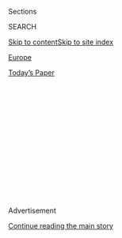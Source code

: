 <div id="app">

<div>

<div>

<div>

<div class="NYTAppHideMasthead css-1q2w90k e1suatyy0">

<div class="section css-ui9rw0 e1suatyy2">

<div class="css-eph4ug er09x8g0">

<div class="css-6n7j50">

</div>

<span class="css-1dv1kvn">Sections</span>

<div class="css-10488qs">

<span class="css-1dv1kvn">SEARCH</span>

</div>

[Skip to content](#site-content)[Skip to site
index](#site-index)

</div>

<div id="masthead-section-label" class="css-1wr3we4 eaxe0e00">

[Europe](https://www.nytimes3xbfgragh.onion/section/world/europe)

</div>

<div class="css-10698na e1huz5gh0">

</div>

</div>

<div id="masthead-bar-one" class="section hasLinks css-15hmgas e1csuq9d3">

<div class="css-uqyvli e1csuq9d0">

</div>

<div class="css-1uqjmks e1csuq9d1">

</div>

<div class="css-9e9ivx">

[](https://myaccount.nytimes3xbfgragh.onion/auth/login?response_type=cookie&client_id=vi)

</div>

<div class="css-1bvtpon e1csuq9d2">

[Today’s
Paper](https://www.nytimes3xbfgragh.onion/section/todayspaper)

</div>

</div>

</div>

</div>

<div data-aria-hidden="false">

<div id="site-content" data-role="main">

<div>

<div class="css-1aor85t" style="opacity:0.000000001;z-index:-1;visibility:hidden">

<div class="css-1hqnpie">

<div class="css-epjblv">

<span class="css-17xtcya">[Europe](/section/world/europe)</span><span class="css-x15j1o">|</span><span class="css-fwqvlz">Italy
Draws a Line Under Genoa Tragedy, Shunting Aside the
Benettons</span>

</div>

<div class="css-k008qs">

<div class="css-1iwv8en">

<span class="css-18z7m18"></span>

<div>

</div>

</div>

<span class="css-1n6z4y">https://nyti.ms/3kbtTvI</span>

<div class="css-1705lsu">

<div class="css-4xjgmj">

<div class="css-4skfbu" data-role="toolbar" data-aria-label="Social Media Share buttons, Save button, and Comments Panel with current comment count" data-testid="share-tools">

  - 
  - 
  - 
  - 
    
    <div class="css-6n7j50">
    
    </div>

  - 

</div>

</div>

</div>

</div>

</div>

</div>

<div id="NYT_TOP_BANNER_REGION" class="css-13pd83m">

</div>

<div id="top-wrapper" class="css-1sy8kpn">

<div id="top-slug" class="css-l9onyx">

Advertisement

</div>

[Continue reading the main
story](#after-top)

<div class="ad top-wrapper" style="text-align:center;height:100%;display:block;min-height:250px">

<div id="top" class="place-ad" data-position="top" data-size-key="top">

</div>

</div>

<div id="after-top">

</div>

</div>

<div>

<div id="sponsor-wrapper" class="css-1hyfx7x">

<div id="sponsor-slug" class="css-19vbshk">

Supported by

</div>

[Continue reading the main
story](#after-sponsor)

<div id="sponsor" class="ad sponsor-wrapper" style="text-align:center;height:100%;display:block">

</div>

<div id="after-sponsor">

</div>

</div>

<div class="css-186x18t">

</div>

<div class="css-1vkm6nb ehdk2mb0">

# Italy Draws a Line Under Genoa Tragedy, Shunting Aside the Benettons

</div>

The government has leveraged anger over the collapse of Genoa’s Morandi
Bridge to take back control of the nation’s highways. But critics say
the deal sends a troubling message to investors.

<div class="css-79elbk" data-testid="photoviewer-wrapper">

<div class="css-z3e15g" data-testid="photoviewer-wrapper-hidden">

</div>

<div class="css-1a48zt4 ehw59r15" data-testid="photoviewer-children">

![<span class="css-16f3y1r e13ogyst0" data-aria-hidden="true">Aerial
view of trucks driving over the new bridge in Genoa, Italy, this month,
as part of a test to examine the robustness of the
structure.</span><span class="css-cnj6d5 e1z0qqy90" itemprop="copyrightHolder"><span class="css-1ly73wi e1tej78p0">Credit...</span><span><span>Luca
Zennaro/EPA, via
Shutterstock</span></span></span>](https://static01.graylady3jvrrxbe.onion/images/2020/08/02/world/02Italy-Autostrade/merlin_174736338_d5b14a1d-ba2f-4f1a-829e-b6d1e19756a8-articleLarge.jpg?quality=75&auto=webp&disable=upscale)

</div>

</div>

<div class="css-18e8msd">

<div class="css-vp77d3 epjyd6m0">

<div class="css-1baulvz">

By [<span class="css-1baulvz last-byline" itemprop="name">Elisabetta
Povoledo</span>](https://www.nytimes3xbfgragh.onion/by/elisabetta-povoledo)

</div>

</div>

  - 
    
    <div class="css-ld3wwf e16638kd2">
    
    Aug. 1, 2020Updated <span class="css-epvm6">9:06 a.m.
    ET</span>
    
    </div>

  - 
    
    <div class="css-4xjgmj">
    
    <div class="css-pvvomx" data-role="toolbar" data-aria-label="Social Media Share buttons, Save button, and Comments Panel with current comment count" data-testid="share-tools">
    
      - 
      - 
      - 
      - 
        
        <div class="css-6n7j50">
        
        </div>
    
      - 
    
    </div>
    
    </div>

</div>

</div>

<div class="section meteredContent css-1r7ky0e" name="articleBody" itemprop="articleBody">

<div class="css-1fanzo5 StoryBodyCompanionColumn">

<div class="css-53u6y8">

ROME — Less than two years after [the collapse of the Morandi Bridge in
Genoa](https://www.nytimes3xbfgragh.onion/interactive/2018/09/06/world/europe/genoa-italy-bridge.html#:~:text=He%20was%20in%20free%20fall,tracks%20and%20gritty%20streets%20below.)
killed 43 people, Italy will draw a line under the tragedy on Monday
when it inaugurates a replacement. But that public celebration has been
accompanied by a behind-the-scenes deal that will reshape the running of
Italy’s highways as it exacts retribution on the former bridge’s
managers.

The Five Star Movement, the populist party that leads Italy’s
government, has leveraged the lingering anger over the calamity to
engineer the transfer of the controlling share of the company that
managed the bridge, Autostrade per l’Italia, or Highways for Italy, from
private hands back to those of the state.

The deal for control of Autostrade, which manages more than half of
Italy’s 4,000 miles of toll roads and was[blamed for failing to keep the
bridge
safe](https://www.nytimes3xbfgragh.onion/2018/08/15/world/europe/italy-genoa-bridge-collapse.html?searchResultPosition=42),
has yet to be finalized, but it was meant to specifically punish its
majority shareholder, the Benetton family.

For Five Star, the accord is a political triumph, a trophy to exhibit to
its dwindling supporters ahead of<span class="css-8l6xbc evw5hdy0">
</span>elections in September in the Liguria region, where Genoa is the
capital. But some critics say that the ways Autostrade’s contract was
changed by the government has sent a troubling message to potential
investors in a country that has long shown itself capricious about
business rules.

</div>

</div>

<div class="css-1fanzo5 StoryBodyCompanionColumn">

<div class="css-53u6y8">

There was also the question of whether the government was in fact up to
running an aging highway and infrastructure system badly in need of
investment — one of the reasons its management had been privatized in
the first place.

</div>

</div>

<div>

</div>

<div class="css-1fanzo5 StoryBodyCompanionColumn">

<div class="css-53u6y8">

“From the political point of view it’s a masterpiece,” said Alberto
Mingardi, the director of the [Bruno Leoni
Institute](http://www.brunoleoni.it/), an Italian think tank. “The Five
Star can tell their militant voters that they’ve brought home a very
prestigious scalp,” he said.

But in terms of rule of law and transparency, the agreement had been a
disaster, he said.

“From the point of view of the prime minister it’s a great coup, but
many political operations have trodden on rights,” Mr. Mingardi said.

</div>

</div>

<div class="css-1fanzo5 StoryBodyCompanionColumn">

<div class="css-53u6y8">

When the [middle-of-the-night
accord](http://www.governo.it/it/articolo/consiglio-dei-ministri-n-56/14926)
was reached between the government and Autostrade in July, Prime
Minister Giuseppe Conte said in a post on Facebook that it affirmed a
principle “trampled in the past’’ — ‘‘that public infrastructure is a
precious public good that must be managed responsibly and guarantee
security and efficient service.”

</div>

</div>

<div class="css-79elbk" data-testid="photoviewer-wrapper">

<div class="css-z3e15g" data-testid="photoviewer-wrapper-hidden">

</div>

<div class="css-1a48zt4 ehw59r15" data-testid="photoviewer-children">

![<span class="css-16f3y1r e13ogyst0" data-aria-hidden="true">Prime
Minister Giuseppe Conte of Italy, center, addressing the Senate in Rome
this
month.</span><span class="css-cnj6d5 e1z0qqy90" itemprop="copyrightHolder"><span class="css-1ly73wi e1tej78p0">Credit...</span><span>Riccardo
Antimiani/LaPresse, via Associated
Press</span></span>](https://static01.graylady3jvrrxbe.onion/images/2020/07/28/world/00Italy-Autostrade3/merlin_174822621_2815e8ab-a23f-4e40-969f-024a9b7d4017-articleLarge.jpg?quality=75&auto=webp&disable=upscale)

</div>

</div>

<div class="css-1fanzo5 StoryBodyCompanionColumn">

<div class="css-53u6y8">

Five Star and other critics of Autostrade have long contended that the
Benettons, originally known for their retail clothing chain, had been
given a sweetheart deal when part of the national highway authority was
privatized in the 1990s.

The family did not do itself favors or engender public sympathy when it
waited two days after the bridge collapse to express its condolences to
the victims, through Edizione, the family holding company.

</div>

</div>

<div>

</div>

<div class="css-1fanzo5 StoryBodyCompanionColumn">

<div class="css-53u6y8">

Luigi Di Maio, Italy’s foreign minister and a prominent Five Star
leader, used Facebook to vaunt the deal, which would vastly reduce the
stake of the Benetton-controlled infrastructure group Atlantia, which
controls 88 percent of Autostrade, to allow the government to gain
control. The Benettons now own 26.6 percent of Autostrade and their
share is expected to drop to around 11 percent.

“The Benettons have accepted the government’s conditions,” Mr. Di Maio
said. “This means the Benettons will no longer manage our highways. It
was our main goal and we achieved it.”

“After many battles, let me say that it’s an excellent result,” he
wrote.

But while Five Star and some others may be pleased by the outcome, the
path to the deal and some of its terms have made many uncomfortable.

</div>

</div>

<div class="css-1fanzo5 StoryBodyCompanionColumn">

<div class="css-53u6y8">

One of the biggest obstacles to wresting Autostrade from the Benettons
was that their original contract stipulated that the government pay them
out if the agreement was terminated before its scheduled end in 2038.

That would have required the government to pay Autostrade some 20
billion euros, around $23.6 billion, to go away — a fact that drew
considerable outrage in Italy when it came to light in the tragedy’s
aftermath.

The Five Star government’s remedy was simply to pass a law in December —
without negotiating with the company — that vastly diminished the
payout, reducing it to about seven billion
euros.

</div>

</div>

<div class="css-79elbk" data-testid="photoviewer-wrapper">

<div class="css-z3e15g" data-testid="photoviewer-wrapper-hidden">

</div>

<div class="css-1a48zt4 ehw59r15" data-testid="photoviewer-children">

<div class="css-1xdhyk6 erfvjey0">

<span class="css-1ly73wi e1tej78p0">Image</span>

<div class="css-zjzyr8">

<div data-testid="lazyimage-container" style="height:253.91111111111113px">

</div>

</div>

</div>

<span class="css-16f3y1r e13ogyst0" data-aria-hidden="true">Five Star
and other critics of Autostrade have long contended that the Benetton
family, long known for their retail clothing chain, had been given a
sweetheart deal when part of the national highway authority was
privatized in the
1990s.</span><span class="css-cnj6d5 e1z0qqy90" itemprop="copyrightHolder"><span class="css-1ly73wi e1tej78p0">Credit...</span><span>Yara
Nardi/Reuters</span></span>

</div>

</div>

<div class="css-1fanzo5 StoryBodyCompanionColumn">

<div class="css-53u6y8">

The accord also states that Atlantia, the infrastructure group in which
the Benettons are the majority shareholders, will forego any claim or
damage in connection with ongoing litigations, including challenging the
change in the law.

The government made clear that should Atlantia not live up to its end of
the bargain, it was prepared to revoke the license outright.

When Mr. Conte had raised such a possibility ahead of the deal, it
spooked the markets,<span class="css-8l6xbc evw5hdy0"> </span>prompting
a 15 percent plunge in Atlantia shares.

</div>

</div>

<div class="css-1fanzo5 StoryBodyCompanionColumn">

<div class="css-53u6y8">

“The way the whole story was managed, in my view, still leaves some big
questions as for any future government intervention on regulated
businesses,” Lorenzo Codogno, former chief economist of the Italian
treasury and currently of LC Macro Advisors, wrote in a note.

The government “disregarded the risk of undermining the rule of law and
producing long-lasting consequences on doing business in Italy.”

The original agreement, [posted by the government on its
website](http://www.governo.it/it/articolo/comunicato-stampa-del-consiglio-dei-ministri-n-56/14932),
also calls for a reduction of tolls, as well as a considerable program
of investment and maintenance of the highways.

The government may not have counted on the fact that such factors —
along with the company’s debt of more than 9 billion euros, and
drastically decreased profitability this year because of the monthslong
lockdown and reduced traffic on Italian highways — make Autostrade less
appealing to investors, some experts said.

“It’s clear that the Autostrade that the state will own is different
from the one when the Benettons were inside,’’ said Giuliano Fonderico,
professor of administrative law at Luiss Guido Carli University in Rome.

He added that it wasn’t clear whether the government, through the
state-owned lender that will take the majority stake in the company, had
the management skills to guide such a complex company. “It’s a
legitimate question to ask,” he said.

“There’s this idea that highways are a chicken that lays golden eggs
regardless of who manages them, but I think they’ll find that it’s more
complex to manage,” Mr. Fonderico said.

</div>

</div>

<div class="css-1fanzo5 StoryBodyCompanionColumn">

<div class="css-53u6y8">

Much of Italy’s infrastructure is showing its age, and requires
investments that will likely grow over time, said Andrea Colli, a
professor of business history at Bocconi University in Milan. “The state
is bringing home that problem too,” he said, something investors will be
considering when the company goes on the
market.

</div>

</div>

<div class="css-79elbk" data-testid="photoviewer-wrapper">

<div class="css-z3e15g" data-testid="photoviewer-wrapper-hidden">

</div>

<div class="css-1a48zt4 ehw59r15" data-testid="photoviewer-children">

<div class="css-1xdhyk6 erfvjey0">

<span class="css-1ly73wi e1tej78p0">Image</span>

<div class="css-zjzyr8">

<div data-testid="lazyimage-container" style="height:257.77777777777777px">

</div>

</div>

</div>

<span class="css-16f3y1r e13ogyst0" data-aria-hidden="true">A piece of
roadway narrowly missed residential buildings under the east side of the
bridge when it
collapsed.</span><span class="css-cnj6d5 e1z0qqy90" itemprop="copyrightHolder"><span class="css-1ly73wi e1tej78p0">Credit...</span><span>Nadia
Shira Cohen for The New York Times</span></span>

</div>

</div>

<div class="css-1fanzo5 StoryBodyCompanionColumn">

<div class="css-53u6y8">

“The government made a political decision, but the market wants
profits,” and the two didn’t necessary go together, he said.

“As it is, Italy is widely perceived as unreliable because of its
inefficient bureaucracy and slow tribunals, not to mention high taxes
and sudden changes in industrial and regulatory policies,” said Marco
Sebastiani, an economics professor at<span class="css-8l6xbc evw5hdy0">
</span>Tor Vergata University in Rome.

But the government sent an even more ominous message by issuing laws
modifying its contracts with Autostrade, “changing the rules while the
game was still being played,” he said.

This month, TCI, the British hedge fund that owns 1 percent of Atlantia
with an exposure of 5 percent through equity swaps, [filed a
complaint](https://www.tcifund.com/files/corporateengageement/atlantia/TCI%20-%20Formal%20complaint%20filed%20at%20the%20EU%20level.pdf)to
the European Commission accusing Italy of breaching E.U. law when it
changed those rules.

“The E.U. has the mandate to protect investors investing in Europe and
here, investors lost a lot of money as a result of the unilateral and
retroactive actions of the Italian government which are violating E.U.
principles,” said Jonathan Amouyal, the TCI fund’s partner who lodged
the complaint.

</div>

</div>

<div class="css-1fanzo5 StoryBodyCompanionColumn">

<div class="css-53u6y8">

The collapse of the bridge, built in the 1960s, is the subject of a
criminal inquiry, and employees of Autostrade as well as officials from
the Ministry of Infrastructure and Transport are under investigation.

Prosecutors are also looking into the safety reports compiled by Spea
Engineering, a Milan-based company that performed inspections on the
bridge. Spea is owned by Atlantia.

Some analysts suggested that the government should have waited until the
case went to court and a verdict had been reached before trying to
negotiate a change in ownership.

Marco Ponti, a professor of transport economics at Polytechnic
University in Milan, said that state control of Autostrade was not
necessarily a bad thing, “as long as they don’t abuse their mandate
using tolls as a government A.T.M. by bleeding the users.”

In the end, what emerges, said Mr. Mingardi of the Bruno Leoni think
tank, is “that in Italy, you do business only if you are a friend of the
government, and at that point, it’s better to do business with the
government.”

</div>

</div>

<div>

</div>

</div>

<div>

</div>

<div>

</div>

<div>

</div>

<div>

<div id="bottom-wrapper" class="css-1ede5it">

<div id="bottom-slug" class="css-l9onyx">

Advertisement

</div>

[Continue reading the main
story](#after-bottom)

<div id="bottom" class="ad bottom-wrapper" style="text-align:center;height:100%;display:block;min-height:90px">

</div>

<div id="after-bottom">

</div>

</div>

</div>

</div>

</div>

## Site Index

<div>

</div>

## Site Information Navigation

  - [© <span>2020</span> <span>The New York Times
    Company</span>](https://help.nytimes3xbfgragh.onion/hc/en-us/articles/115014792127-Copyright-notice)

<!-- end list -->

  - [NYTCo](https://www.nytco.com/)
  - [Contact
    Us](https://help.nytimes3xbfgragh.onion/hc/en-us/articles/115015385887-Contact-Us)
  - [Work with us](https://www.nytco.com/careers/)
  - [Advertise](https://nytmediakit.com/)
  - [T Brand Studio](http://www.tbrandstudio.com/)
  - [Your Ad
    Choices](https://www.nytimes3xbfgragh.onion/privacy/cookie-policy#how-do-i-manage-trackers)
  - [Privacy](https://www.nytimes3xbfgragh.onion/privacy)
  - [Terms of
    Service](https://help.nytimes3xbfgragh.onion/hc/en-us/articles/115014893428-Terms-of-service)
  - [Terms of
    Sale](https://help.nytimes3xbfgragh.onion/hc/en-us/articles/115014893968-Terms-of-sale)
  - [Site
    Map](https://spiderbites.nytimes3xbfgragh.onion)
  - [Help](https://help.nytimes3xbfgragh.onion/hc/en-us)
  - [Subscriptions](https://www.nytimes3xbfgragh.onion/subscription?campaignId=37WXW)

</div>

</div>

</div>

</div>
